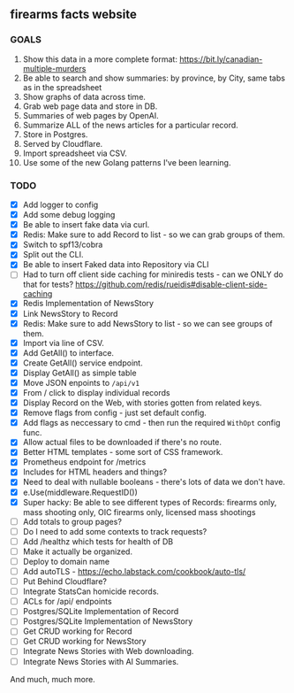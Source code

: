 ## firearms facts website

### GOALS

1. Show this data in a more complete format: https://bit.ly/canadian-multiple-murders
2. Be able to search and show summaries: by province, by City, same tabs as in the spreadsheet
3. Show graphs of data across time.
4. Grab web page data and store in DB.
5. Summaries of web pages by OpenAI.
6. Summarize ALL of the news articles for a particular record.
7. Store in Postgres.
8. Served by Cloudflare.
9. Import spreadsheet via CSV.
10. Use some of the new Golang patterns I've been learning.

### TODO
- [x] Add logger to config
- [x] Add some debug logging
- [x] Be able to insert fake data via curl.
- [x] Redis: Make sure to add Record to list - so we can grab groups of them.
- [x] Switch to spf13/cobra
- [x] Split out the CLI.
- [x] Be able to insert Faked data into Repository via CLI
- [ ] Had to turn off client side caching for miniredis tests - can we ONLY do that for tests? https://github.com/redis/rueidis#disable-client-side-caching
- [x] Redis Implementation of NewsStory
- [x] Link NewsStory to Record
- [x] Redis: Make sure to add NewsStory to list - so we can see groups of them.
- [x] Import via line of CSV.
- [x] Add GetAll() to interface.
- [x] Create GetAll() service endpoint.
- [x] Display GetAll() as simple table
- [x] Move JSON enpoints to `/api/v1`
- [x] From / click to display individual records
- [x] Display Record on the Web, with stories gotten from related keys.
- [x] Remove flags from config - just set default config.
- [x] Add flags as neccessary to cmd - then run the required `WithOpt` config func.
- [x] Allow actual files to be downloaded if there's no route.
- [x] Better HTML templates - some sort of CSS framework.
- [x] Prometheus endpoint for /metrics
- [x] Includes for HTML headers and things?
- [x] Need to deal with nullable booleans - there's lots of data we don't have.
- [x] e.Use(middleware.RequestID())
- [x] Super hacky: Be able to see different types of Records: firearms only, mass shooting only, OIC firearms only, licensed mass shootings
- [ ] Add totals to group pages?
- [ ] Do I need to add some contexts to track requests?
- [ ] Add /healthz which tests for health of DB
- [ ] Make it actually be organized.
- [ ] Deploy to domain name
- [ ] Add autoTLS - https://echo.labstack.com/cookbook/auto-tls/
- [ ] Put Behind Cloudflare?
- [ ] Integrate StatsCan homicide records.
- [ ] ACLs for /api/ endpoints
- [ ] Postgres/SQLite Implementation of Record
- [ ] Postgres/SQLite Implementation of NewsStory
- [ ] Get CRUD working for Record
- [ ] Get CRUD working for NewsStory
- [ ] Integrate News Stories with Web downloading.
- [ ] Integrate News Stories with AI Summaries.

And much, much more.